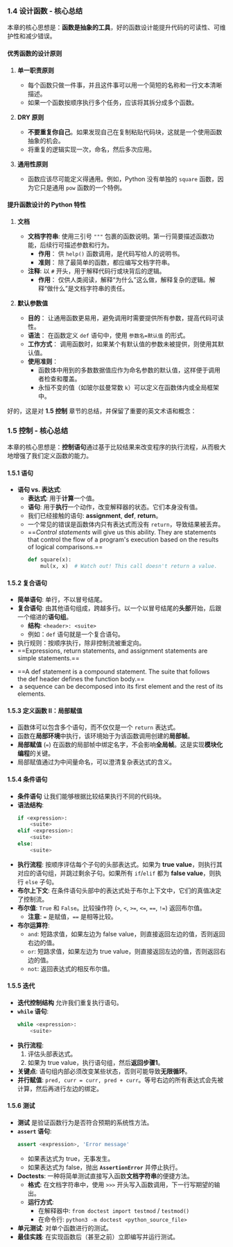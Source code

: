 
### 1.4 设计函数 - 核心总结

本章的核心思想是：**函数是抽象的工具**，好的函数设计能提升代码的可读性、可维护性和减少错误。

#### 优秀函数的设计原则

1.  **单一职责原则**
    *   每个函数只做一件事，并且这件事可以用一个简短的名称和一行文本清晰描述。
    *   如果一个函数按顺序执行多个任务，应该将其拆分成多个函数。

2.  **DRY 原则**
    *   **不要重复你自己**。如果发现自己在复制粘贴代码块，这就是一个使用函数抽象的机会。
    *   将重复的逻辑实现一次，命名，然后多次应用。

3.  **通用性原则**
    *   函数应该尽可能定义得通用。例如，Python 没有单独的 `square` 函数，因为它只是通用 `pow` 函数的一个特例。

#### 提升函数设计的 Python 特性

1.  **文档**
    *   **文档字符串**: 使用三引号 `"""` 包裹的函数说明。第一行简要描述函数功能，后续行可描述参数和行为。
        *   **作用**： 供 `help()` 函数调用，是代码写给人的说明书。
        *   **准则**： 除了最简单的函数，都应编写文档字符串。
    *   **注释**: 以 `#` 开头，用于解释代码行或块背后的逻辑。
        *   **作用**： 仅供人类阅读，解释“为什么”这么做，解释复杂的逻辑。解释“做什么”是文档字符串的责任。

2.  **默认参数值**
    *   **目的**： 让通用函数更易用，避免调用时需要提供所有参数，提高代码可读性。
    *   **语法**： 在函数定义 `def` 语句中，使用 `参数名=默认值` 的形式。
    *   **工作方式**： 调用函数时，如果某个有默认值的参数未被提供，则使用其默认值。
    *   **使用准则**：
        *   函数体中用到的多数数据值应作为命名参数的默认值，这样便于调用者检查和覆盖。
        *   永恒不变的值（如玻尔兹曼常数 `k`）可以定义在函数体内或全局框架中。



好的，这是对 **1.5 控制** 章节的总结，并保留了重要的英文术语和概念：

### 1.5 控制 - 核心总结

本章的核心思想是：**控制语句**通过基于比较结果来改变程序的执行流程，从而极大地增强了我们定义函数的能力。

#### 1.5.1 语句

*   **语句 vs. 表达式**:
    *   **表达式**: 用于**计算**一个值。
    *   **语句**: 用于**执行**一个动作，改变解释器的状态。它们本身没有值。
    *   我们已经接触的语句: **assignment**, **def**, **return**。
    *   一个常见的错误是函数体内只有表达式而没有 `return`，导致结果被丢弃。
    * ==_Control statements_ will give us this ability. They are statements that control the flow of a program's execution based on the results of logical comparisons.==
        ```python
        def square(x):
            mul(x, x)  # Watch out! This call doesn't return a value.
        ```

#### 1.5.2 复合语句

*   **简单语句**: 单行，不以冒号结尾。
*   **复合语句**: 由其他语句组成，跨越多行。以一个以冒号结尾的**头部**开始，后跟一个缩进的**语句组**。
    *   **结构**: `<header>: <suite>`
    *   例如：`def` 语句就是一个复合语句。
*   执行规则：按顺序执行，除非控制流被重定向。
* ==Expressions, return statements, and assignment statements are simple statements.==
- ==A def statement is a compound statement. The suite that follows the def header defines the function body.==
-  a sequence can be decomposed into its first element and the rest of its elements.

#### 1.5.3 定义函数 II：局部赋值

*   函数体可以包含多个语句，而不仅仅是一个 `return` 表达式。
*   函数在**局部环境**中执行，该环境始于为该函数调用创建的**局部帧**。
*   **局部赋值** (`=`) 在函数的局部帧中绑定名字，不会影响**全局帧**。这是实现**模块化编程**的关键。
*   局部赋值通过为中间量命名，可以澄清复杂表达式的含义。

#### 1.5.4 条件语句

*   **条件语句** 让我们能够根据比较结果执行不同的代码块。
*   **语法结构**:
    ```python
    if <expression>:
        <suite>
    elif <expression>:
        <suite>
    else:
        <suite>
    ```
*   **执行流程**: 按顺序评估每个子句的头部表达式。如果为 **true value**，则执行其对应的语句组，并跳过剩余子句。如果所有 `if`/`elif` 都为 **false value**，则执行 `else` 子句。
*   **布尔上下文**: 在条件语句头部中的表达式处于布尔上下文中，它们的真值决定了控制流。
*   **布尔值**: `True` 和 `False`。比较操作符 (`>`, `<`, `>=`, `<=`, `==`, `!=`) 返回布尔值。
    *   **注意**: `=` 是赋值，`==` 是相等比较。
*   **布尔运算符**:
    *   `and`: 短路求值，如果左边为 false value，则直接返回左边的值，否则返回右边的值。
    *   `or`: 短路求值，如果左边为 true value，则直接返回左边的值，否则返回右边的值。
    *   `not`: 返回表达式的相反布尔值。

#### 1.5.5 迭代

*   **迭代控制结构** 允许我们重复执行语句。
*   **`while` 语句**:
    ```python
    while <expression>:
        <suite>
    ```
*   **执行流程**:
    1.  评估头部表达式。
    2.  如果为 true value，执行语句组，然后**返回步骤1**。
*   **关键点**: 语句组内部必须改变某些状态，否则可能导致**无限循环**。
*   **并行赋值**: `pred, curr = curr, pred + curr`。等号右边的所有表达式会先被计算，然后再进行左边的绑定。

#### 1.5.6 测试

*   **测试** 是验证函数行为是否符合预期的系统性方法。
*   **`assert` 语句**:
    ```python
    assert <expression>, 'Error message'
    ```
    *   如果表达式为 true，无事发生。
    *   如果表达式为 false，抛出 **`AssertionError`** 并停止执行。
*   **Doctests**: 一种将简单测试直接写入函数**文档字符串**的便捷方法。
    *   **格式**: 在文档字符串中，使用 `>>>` 开头写入函数调用，下一行写期望的输出。
    *   **运行方式**:
        *   在解释器中: `from doctest import testmod` / `testmod()`
        *   在命令行: `python3 -m doctest <python_source_file>`
*   **单元测试**: 对单个函数进行的测试。
*   **最佳实践**: 在实现函数后（甚至之前）立即编写并运行测试。
